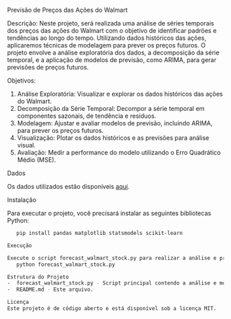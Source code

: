 Previsão de Preços das Ações do Walmart

Descrição: Neste projeto, será realizada uma análise de séries temporais dos preços das ações do Walmart com o objetivo de identificar padrões e tendências ao longo do tempo. Utilizando dados históricos das ações, aplicaremos técnicas de modelagem para prever os preços futuros. O projeto envolve a análise exploratória dos dados, a decomposição da série temporal, e a aplicação de modelos de previsão, como ARIMA, para gerar previsões de preços futuros.

Objetivos:

1. Análise Exploratória: Visualizar e explorar os dados históricos das ações do Walmart.
2. Decomposição da Série Temporal: Decompor a série temporal em componentes sazonais, de tendência e resíduos.
3. Modelagem: Ajustar e avaliar modelos de previsão, incluindo ARIMA, para prever os preços futuros.
4. Visualização: Plotar os dados históricos e as previsões para análise visual.
5. Avaliação: Medir a performance do modelo utilizando o Erro Quadrático Médio (MSE).

Dados

Os dados utilizados estão disponíveis [aqui](https://drive.google.com/file/d/13SQ1N3PZtieiaVr37aK5rA8mcuQYMEHA/view).

Instalação

Para executar o projeto, você precisará instalar as seguintes bibliotecas Python:

```bash
   pip install pandas matplotlib statsmodels scikit-learn

Execução

Execute o script forecast_walmart_stock.py para realizar a análise e previsão dos preços das ações.
   python forecast_walmart_stock.py

Estrutura do Projeto
-  forecast_walmart_stock.py - Script principal contendo a análise e modelagem dos dados.
-  README.md - Este arquivo.

Licença
Este projeto é de código aberto e está disponível sob a licença MIT.

